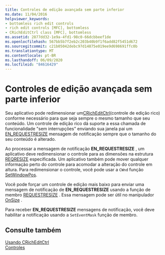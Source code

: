 ```yaml
---
title: Controles de edição avançada sem parte inferior
ms.date: 11/04/2016
helpviewer_keywords:
- bottomless rich edit controls
- rich edit controls [MFC], bottomless
- CRichEditCtrl class [MFC], bottomless
ms.assetid: 2877dd32-1e9a-4fd1-98c0-66dcbbeef1de
ms.openlocfilehash: 567bb5b7f2eb2c203b40b9f1f6add82f5451d672
ms.sourcegitcommit: c21b05042debc97d14875e019ee9d698691ffc0b
ms.translationtype: MT
ms.contentlocale: pt-BR
ms.lasthandoff: 06/09/2020
ms.locfileid: "84616429"
---
```

# <a name="bottomless-rich-edit-controls"></a>Controles de edição avançada sem parte inferior

Seu aplicativo pode redimensionar um[CRichEditCtrl](reference/cricheditctrl-class.md)(controle de edição rico) conforme necessário para que seja sempre o mesmo tamanho que seu conteúdo. Um controle de edição rico dá suporte a essa chamada de funcionalidade "sem interrupções" enviando sua janela pai um [EN_REQUESTRESIZE](/windows/win32/Controls/en-requestresize) mensagem de notificação sempre que o tamanho do seu conteúdo é alterado.

Ao processar a mensagem de notificação **EN_REQUESTRESIZE** , um aplicativo deve redimensionar o controle para as dimensões na estrutura [REQRESIZE](/windows/win32/api/richedit/ns-richedit-reqresize) especificada. Um aplicativo também pode mover qualquer informação perto do controle para acomodar a alteração do controle em altura. Para redimensionar o controle, você pode usar a `CWnd` função [SetWindowPos](reference/cwnd-class.md#setwindowpos).

Você pode forçar um controle de edição mais baixo para enviar uma mensagem de notificação de **EN_REQUESTRESIZE** usando a função de membro [REQUESTRESIZE](reference/cricheditctrl-class.md#requestresize) . Essa mensagem pode ser útil no manipulador [OnSize](reference/cwnd-class.md#onsize) .

Para receber **EN_REQUESTRESIZE** mensagens de notificação, você deve habilitar a notificação usando a `SetEventMask` função de membro.

## <a name="see-also"></a>Consulte também

[Usando CRichEditCtrl](using-cricheditctrl.md)<br/>
[Controles](controls-mfc.md)
